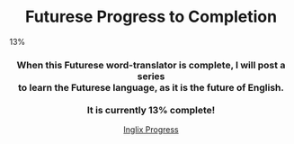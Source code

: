 <html>
  <head>
    <title>Futurese Progress</title>
    <style>
      @font-face {
      font-family: 'museo-sans-rounded';
      src: url('https://d7mj4aqfscim2.cloudfront.net/proxy/fonts/museo/museosansrounded-100-webfont.eot');
      src: url('https://d7mj4aqfscim2.cloudfront.net/proxy/fonts/museo/museosansrounded-100-webfont.eot?#iefix') format('embedded-opentype'), url('https://d7mj4aqfscim2.cloudfront.net/proxy/fonts/museo/museosansrounded-100-webfont.woff2') format('woff2'), url('https://d7mj4aqfscim2.cloudfront.net/proxy/fonts/museo/museosansrounded-100-webfont.woff') format('woff'), url('https://d7mj4aqfscim2.cloudfront.net/proxy/fonts/museo/museosansrounded-100-webfont.svg#museo_sans_rounded100') format('svg');
      font-weight: 100;
      font-style: normal;
    }
    
   @font-face {
      font-family: 'museo-sans-rounded';
      src: url('https://d7mj4aqfscim2.cloudfront.net/proxy/fonts/museo/museosansrounded-300-webfont.eot');
      src: url('https://d7mj4aqfscim2.cloudfront.net/proxy/fonts/museo/museosansrounded-300-webfont.eot?#iefix') format('embedded-opentype'), url('https://d7mj4aqfscim2.cloudfront.net/proxy/fonts/museo/museosansrounded-300-webfont.woff2') format('woff2'), url('https://d7mj4aqfscim2.cloudfront.net/proxy/fonts/museo/museosansrounded-300-webfont.woff') format('woff'), url('https://d7mj4aqfscim2.cloudfront.net/proxy/fonts/museo/museosansrounded-300-webfont.svg#museo_sans_rounded300') format('svg');
      font-weight: 300;
      font-style: normal;
    }
    
   @font-face {
      font-family: 'museo-sans-rounded';
      src: url('https://d7mj4aqfscim2.cloudfront.net/proxy/fonts/museo/museosansrounded-500-webfont.eot');
      src: url('https://d7mj4aqfscim2.cloudfront.net/proxy/fonts/museo/museosansrounded-500-webfont.eot?#iefix') format('embedded-opentype'), url('https://d7mj4aqfscim2.cloudfront.net/proxy/fonts/museo/museosansrounded-500-webfont.woff2') format('woff2'), url('https://d7mj4aqfscim2.cloudfront.net/proxy/fonts/museo/museosansrounded-500-webfont.woff') format('woff'), url('https://d7mj4aqfscim2.cloudfront.net/proxy/fonts/museo/museosansrounded-500-webfont.svg#museo_sans_rounded500') format('svg');
      font-weight: 500;
      font-style: normal;
    }
    
   @font-face {
      font-family: 'museo-sans-rounded';
      src: url('https://d7mj4aqfscim2.cloudfront.net/proxy/fonts/museo/museosansrounded-700-webfont.eot');
      src: url('https://d7mj4aqfscim2.cloudfront.net/proxy/fonts/museo/museosansrounded-700-webfont.eot?#iefix') format('embedded-opentype'), url('https://d7mj4aqfscim2.cloudfront.net/proxy/fonts/museo/museosansrounded-700-webfont.woff2') format('woff2'), url('https://d7mj4aqfscim2.cloudfront.net/proxy/fonts/museo/museosansrounded-700-webfont.woff') format('woff'), url('https://d7mj4aqfscim2.cloudfront.net/proxy/fonts/museo/museosansrounded-700-webfont.svg#museo_sans_rounded700') format('svg');
      font-weight: 700;
      font-style: normal;
    }
    
   body {
      -webkit-font-smoothing: antialiased;
      font: 500 15px "museo-sans-rounded", "Open Sans", sans-serif;
      color: #999999;
      margin: 0;
    }
    
   .container{
      width:500px;
    	display:block;
    	margin:50px auto;
    }
   .progress {
    	overflow: hidden;
    	height: 20px;
    	background-color: #ccc;
    	border-radius: 4px;
    	-webkit-box-shadow: inset 0 1px 2px rgba(0,0,0,.1);
    	box-shadow: inset 0 1px 2px rgba(0,0,0,.1);
    		margin-bottom: 20px;
    }
   .progress-bar {
    	width: 0;
    	height: 100%;
    	color: #fff;
    	text-align: center;
    	background-color: #7AC70C;
    }
   .progress-striped .progress-bar {
    			background-image: -webkit-linear-gradient(45deg,rgba(255,255,255,.15) 25%,transparent 25%,transparent 50%,rgba(255,255,255,.15) 50%,rgba(255,255,255,.15) 75%,transparent 75%,transparent);
    			background-image: linear-gradient(45deg,rgba(255,255,255,.15) 25%,transparent 25%,transparent 50%,rgba(255,255,255,.15) 50%,rgba(255,255,255,.15) 75%,transparent 75%,transparent);
    			background-size: 40px 40px;
    }
   .progress.active .progress-bar {
    	-webkit-animation: progress-bar-stripes 2s linear infinite;
    	animation: progress-bar-stripes 2s linear infinite;
    	-moz-animation: progress-bar-stripes 2s linear infinite;
    }
    
   h1, h2, h3, h4, h5, h6 {
      color: black;
    }
    
   .b {
      padding: 10px;
      text-decoration: none;
      border: none;
      border-radius: 3px;
      background-color: #1CB0F6;
      color: white;
    }
    
   .b:hover {
     background-color: #BCE9FF;
     color: #1CB0F6;
   }
   </style>
  </head>
  <body>
  <center>
  <br>
  <br>
  <br>
  <br>
      <h1>Futurese Progress to Completion</h1>
      </center>
      <div class="container" >
        <div class="progress progress-striped">
            <div class="progress-bar progress-bar-danger" role="progressbar" aria-valuenow="80" aria-valuemin="0" aria-valuemax="100" style="width: 13%">
                <span>13%</span>
            </div>
      </div>
</div>
    <center>
      <h3>When this Futurese word-translator is complete, I will post a series<br>
        to learn the Futurese language, as it is the future of English.<br><br>
        It is currently 13% complete!
      </h3>
      <a class="b" href="inglix.html">Inglix Progress</a>
    </center>
  </body>
</html>

